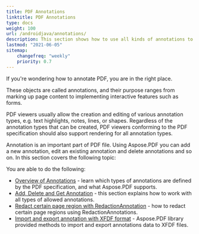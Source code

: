 ```yaml
---
title: PDF Annotations 
linktitle: PDF Annotations
type: docs
weight: 100
url: /androidjava/annotations/
description: This section shows how to use all kinds of annotations to your PDF file with the Aspose.PDF library. Learn how to draw, open, or add an annotation with Android via Java.
lastmod: "2021-06-05"    
sitemap:
    changefreq: "weekly"
    priority: 0.7
---
```


If you're wondering how to annotate PDF, you are in the right place.

These objects are called annotations, and their purpose ranges from marking up page content to implementing interactive features such as forms.

PDF viewers usually allow the creation and editing of various annotation types, e.g. text highlights, notes, lines, or shapes. Regardless of the annotation types that can be created, PDF viewers conforming to the PDF specification should also support rendering for all annotation types.

Annotation is an important part of PDF file. Using Aspose.PDF you can add a new annotation, edit an existing annotation and delete annotations and so on. In this section covers the following topic:

You are able to do the following:

- [Overview of Annotations](/pdf/androidjava/overview-of-annotations/) - learn which types of annotations are defined by the PDF specification, and what Aspose.PDF supports.
- [Add, Delete and Get Annotation](/pdf/androidjava/add-delete-and-get-annotation/) - this section explains how to work with all types of allowed annotations.
- [Redact certain page region with RedactionAnnotation](/pdf/androidjava/redact-certain-page-region-with-redactionannotation/) - how to redact certain page regions using RedactionAnnotations.
- [Import and export annotation with XFDF format](/pdf/androidjava/import-export-xfdf/) - Aspose.PDF library provided methods to import and export annotations data to XFDF files.
